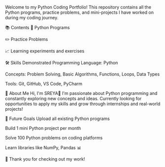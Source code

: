 
Welcome to my Python Coding Portfolio!
This repository contains all the Python programs, practice problems, and mini-projects I have worked on during my coding journey. 

📚 Contents
🐍 Python Programs

✏️ Practice Problems

📈 Learning experiments and exercises

🛠️ Skills Demonstrated
Programming Language: Python

Concepts: Problem Solving, Basic Algorithms, Functions, Loops, Data Types

Tools: Git, GitHub, VS Code, PyCharm

📌 About Me
Hi, I'm SREYA👋
I'm passionate about Python programming and constantly exploring new concepts and ideas.
Currently looking for opportunities to apply my skills and grow through internships and real-world projects!



🎯 Future Goals
 Upload all existing Python programs 

 Build 1 mini Python project per month 

 Solve 100 Python problems on coding platforms 

 Learn libraries like NumPy, Pandas 📊

📣 Thank you for checking out my work!
